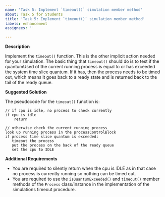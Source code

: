 ```yaml
---
name: 'Task 5: Implement `timeout()` simulation member method'
about: Task 5 for Students
title: 'Task 5: Implement `timeout()` simulation member method'
labels: enhancement
assignees: ''

---
```


**Description**

Implement the `timeout()` function.  This is the other implicit action needed
for your simulation.  The basic thing that `timeout()` should do is to test if
the quantumUsed of the current running process is equal to or has exceeded the
system time slice quantum.  If it has, then the process needs to be timed out,
which means it goes back to a ready state and is returned back to the tail of
the ready queue.

**Suggested Solution**

The pseudocode for the `timeout()` function is:

```
// if cpu is idle, no process to check currently
if cpu is idle
    return
	
// otherwise check the current running process
look up running process in the processControlBlock
if process time slice quantum is exceeded:
   timeout the process
   put the process on the back of the ready queue
   set the cpu to IDLE
```


**Additional Requirements**

- You are required to silently return when the cpu is IDLE as in that case no process is currently running so nothing can be timed out.
- You are required to use the `isQuantumExceeded()` and `timeout()` member methods of the `Process` class/instance in the implementation of the simulations timeout procedure.

